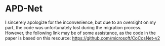 # APD-Net

I sincerely apologize for the inconvenience, but due to an oversight on my part, the code was unfortunately lost during the migration process. However, the following link may be of some assistance, as the code in the paper is based on this resource: https://github.com/microsoft/CoCosNet-v2
